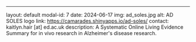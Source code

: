 ---
layout: default
modal-id: 7
date: 2024-06-17
img: ad_soles.jpg
alt: AD SOLES logo
link: https://camarades.shinyapps.io/ad-soles/
contact: kaitlyn.hair [at] ed.ac.uk
description: A Systematic Online Living Evidence Summary for in vivo research in Alzheimer's disease research.
